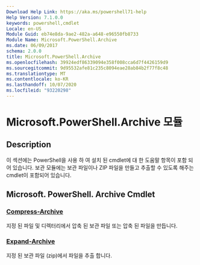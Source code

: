 ```yaml
---
Download Help Link: https://aka.ms/powershell71-help
Help Version: 7.1.0.0
keywords: powershell,cmdlet
Locale: en-US
Module Guid: eb74e8da-9ae2-482a-a648-e96550fb8733
Module Name: Microsoft.PowerShell.Archive
ms.date: 06/09/2017
schema: 2.0.0
title: Microsoft.PowerShell.Archive
ms.openlocfilehash: 39924edf86339094e358f008cca6d7f4426159d9
ms.sourcegitcommit: 9d95532afe81c235c8094eae28ab84b2f77f8c48
ms.translationtype: MT
ms.contentlocale: ko-KR
ms.lasthandoff: 10/07/2020
ms.locfileid: "93220298"
---
```

# Microsoft.PowerShell.Archive 모듈

## Description

이 섹션에는 PowerShell을 사용 하 여 설치 된 cmdlet에 대 한 도움말 항목이 포함 되어 있습니다. 보관 모듈에는 보관 파일이나 ZIP 파일을 만들고 추출할 수 있도록 해주는 cmdlet이 포함되어 있습니다.

## Microsoft. PowerShell. Archive Cmdlet

### [Compress-Archive](Compress-Archive.md)
지정 된 파일 및 디렉터리에서 압축 된 보관 파일 또는 압축 된 파일을 만듭니다.

### [Expand-Archive](Expand-Archive.md)
지정 된 보관 파일 (zip)에서 파일을 추출 합니다.

